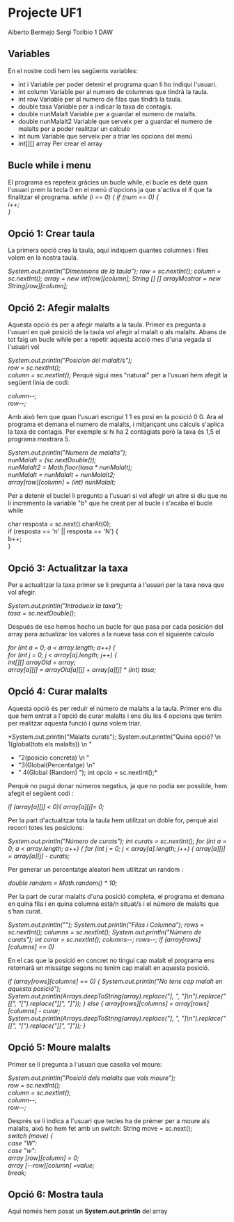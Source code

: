 #  Projecte UF1

Alberto Bermejo
Sergi Toribio
1 DAW 

## Variables

En el nostre codi hem les següents variables:

 - int i Variable per poder detenir el programa quan li ho indiqui
   l'usuari.
 - int column Variable per al numero de columnes que tindrà la taula.
 - int row Variable per al numero de filas que tindrà la taula.
 - double tasa Variable per a indicar la taxa de contagis.
 - double nunMalalt Variable per a guardar el numero de malalts.
 - double nunMalalt2 Variable que serveix per a guardar el numero de
   malalts per a poder realitzar un calculo
 - int num Variable que serveix per a triar les opcions del menú
 - int[][] array  Per crear el array

## Bucle  while  i  menu
El programa es repeteix gràcies un bucle while, el bucle es deté quan l'usuari prem la tecla 0 en el menú d'opcions ja que s'activa el if que fa finalitzar el programa.
*while (i == 0) {*
*if (num == 0) {  
    i++;  
}*

## Opció 1: Crear taula

 
La primera opció crea la taula, aquí indiquem quantes columnes i files volem en la nostra taula.

*System.out.println("Dimensions de la taula"); row = sc.nextInt(); column = sc.nextInt(); array = new int[row][column]; String [] [] arrayMostrar = new String[row][column];*

## Opció 2: Afegir malalts

Aquesta opció és per a afegir malalts a la taula. Primer es pregunta a l'usuari en què posició de la taula vol afegir al malalt o als malalts.
Abans de tot faig un bucle  while  per a repetir aquesta acció mes d'una vegada si l'usuari vol

*System.out.println("Posicion del malalt/s");  
row = sc.nextInt();  
column = sc.nextInt();*
Perquè sigui mes "natural" per a l'usuari hem afegit la següent línia de codi:

*column--;  
row--;*

Amb això fem que quan l'usuari escrigui 1 1 es posi en la posició 0 0.
Ara el programa et demana el numero de malalts, i mitjançant uns càlculs s'aplica la taxa de contagis. Per exemple si hi ha 2 contagiats però la taxa és 1,5 el programa mostrara 5.

*System.out.println("Numero de malalts");  
nunMalalt = (sc.nextDouble());  
nunMalalt2 = Math.floor(tasa * nunMalalt);  
nunMalalt = nunMalalt + nunMalalt2;  
array[row][column] = (int) nunMalalt;*

  
Per a detenir el buclel li pregunto a l'usuari si vol afegir un altre si diu que no li incremento la variable "b" que he creat per al bucle i s'acaba el bucle while

char resposta = sc.next().charAt(0);  
if (resposta == 'n' || resposta == 'N') {  
    b++;  
}



## Opció 3: Actualitzar la taxa

Per a actualitzar la taxa primer se li pregunta a l'usuari per la taxa nova que vol afegir.

*System.out.println("Introdueix la taxa");  
tasa = sc.nextDouble();*

Después de eso hemos hecho un bucle for que pasa por cada posición del array para actualizar los valores a la nueva tasa con el siguiente calculo

*for (int a = 0; a < array.length; a++) {  
    for (int j = 0; j < array[a].length; j++) {  
        int[][] arrayOld = array;  
  array[a][j] = arrayOld[a][j] + array[a][j] * (int) tasa;*


## Opció 4: Curar malalts
Aquesta opció és per reduir el número de malalts a la taula. Primer ens diu que hem entrat a l'opció de curar malalts i ens diu les 4 opcions que tenim per realitzar aquesta funció i quina volem triar.

*System.out.println("Malalts curats");
System.out.println("Quina opció? \n 1(global(tots els malalts)) \n "
+ "2(posicio concreta) \n "
+ "3(Global(Percentatge) \n"
+ " 4(Global (Random) ");
int opcio = sc.nextInt();*

Perquè no pugui donar números negatius, ja que no podia ser possible, hem afegit el següent codi :

*if (array[a][j] < 0){
array[a][j]= 0;*

Per la part d'actualitzar tota la taula hem utilitzat un doble for, perquè així recorri totes les posicions:

*System.out.println("Número de curats");
int curats = sc.nextInt();
for (int a = 0; a < array.length; a++) {
for (int j = 0; j < array[a].length; j++) {
array[a][j] = array[a][j] - curats;*

Per generar un percentatge aleatori hem utilitzat un random :

*double random = Math.random() * 10;*

Per la part de curar malalts d'una posició completa, el programa et demana en quina fila i en quina columna està/n situat/s i el número de malalts que s'han curat. 

*System.out.println("");
System.out.println("Filas i Columna");
rows = sc.nextInt();
columns = sc.nextInt();
System.out.println("Número de curats");
int curar = sc.nextInt();
columns--;
rows--;
if (array[rows][columns] == 0)* 

En el cas que la posició en concret no tingui cap malalt el programa ens retornarà un missatge segons no tenim cap malalt en aquesta posició.

*if (array[rows][columns] == 0) {
System.out.println("No tens cap malalt en aquesta posició"); 
System.out.println(Arrays.deepToString(array).replace("], ", "]\n").replace("[[", "[").replace("]]", "]"));
} else {
array[rows][columns] = array[rows][columns] - curar;
System.out.println(Arrays.deepToString(array).replace("], ", "]\n").replace("[[", "[").replace("]]", "]"));
}*
## Opció 5: Moure malalts

Primer se li pregunta a l'usuari que casella vol moure:

*System.out.println("Posició dels malalts que vols moure");  
  row = sc.nextInt();  
  column = sc.nextInt();  
column--;  
row--;*

Després se li indica a l'usuari que tecles ha de prémer per a moure als malalts, això ho hem fet amb un  switch:
String move = sc.next();  
*switch (move) {  
    case "W":  
    case "w":  
        array [row][column] = 0;  
  array [--row][column] =value;  
 break;*

## Opció 6: Mostra taula

Aquí només hem posat un  **System.out.println**  del  array
